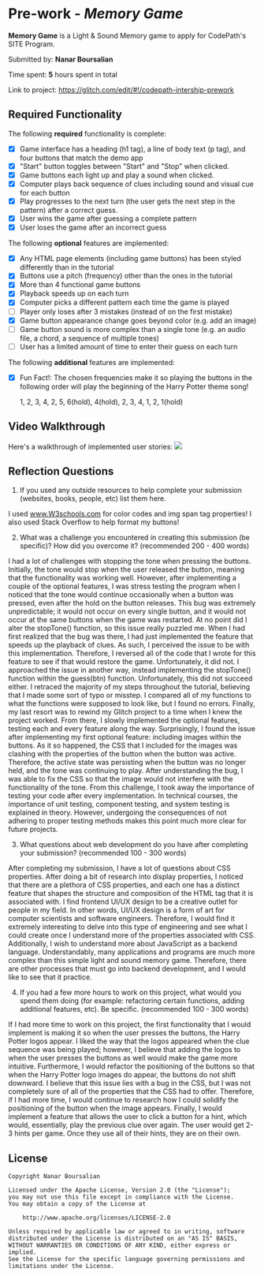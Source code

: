 # Pre-work - *Memory Game*

**Memory Game** is a Light & Sound Memory game to apply for CodePath's SITE Program. 

Submitted by: **Nanar Boursalian**

Time spent: **5** hours spent in total

Link to project: https://glitch.com/edit/#!/codepath-intership-prework

## Required Functionality

The following **required** functionality is complete:

* [X] Game interface has a heading (h1 tag), a line of body text (p tag), and four buttons that match the demo app
* [X] "Start" button toggles between "Start" and "Stop" when clicked. 
* [X] Game buttons each light up and play a sound when clicked. 
* [X] Computer plays back sequence of clues including sound and visual cue for each button
* [X] Play progresses to the next turn (the user gets the next step in the pattern) after a correct guess. 
* [X] User wins the game after guessing a complete pattern
* [X] User loses the game after an incorrect guess

The following **optional** features are implemented:

* [X] Any HTML page elements (including game buttons) has been styled differently than in the tutorial
* [X] Buttons use a pitch (frequency) other than the ones in the tutorial
* [X] More than 4 functional game buttons
* [X] Playback speeds up on each turn
* [X] Computer picks a different pattern each time the game is played
* [ ] Player only loses after 3 mistakes (instead of on the first mistake)
* [X] Game button appearance change goes beyond color (e.g. add an image)
* [ ] Game button sound is more complex than a single tone (e.g. an audio file, a chord, a sequence of multiple tones)
* [ ] User has a limited amount of time to enter their guess on each turn

The following **additional** features are implemented:
* [X] Fun Fact!: The chosen frequencies make it so playing the buttons in the following order will play the beginning of the Harry Potter theme song!
      
    1, 2, 3, 4, 2, 5, 6(hold), 4(hold), 2, 3, 4, 1, 2, 1(hold)

## Video Walkthrough

Here's a walkthrough of implemented user stories:
![](http://g.recordit.co/wxhsWux9p5.gif)


## Reflection Questions
1. If you used any outside resources to help complete your submission (websites, books, people, etc) list them here. 

I used www.W3schools.com for color codes and img span tag properties! I also used Stack Overflow to help format my buttons!

2. What was a challenge you encountered in creating this submission (be specific)? How did you overcome it? (recommended 200 - 400 words) 

I had a lot of challenges with stopping the tone when pressing the buttons. Initially, the tone would stop when the user released the button, meaning that the functionality was working well. However, after implementing a couple of the optional features, I was stress testing the program when I noticed that the tone would continue occasionally when a button was pressed, even after the hold on the button releases. This bug was extremely unpredictable; it would not occur on every single button, and it would not occur at the same buttons when the game was restarted. At no point did I alter the stopTone() function, so this issue really puzzled me. When I had first realized that the bug was there, I had just implemented the feature that speeds up the playback of clues. As such, I perceived the issue to be with this implementation. Therefore, I reversed all of the code that I wrote for this feature to see if that would restore the game. Unfortunately, it did not. I approached the issue in another way, instead implementing the stopTone() function within the guess(btn) function. Unfortunately, this did not succeed either. I retraced the majority of my steps throughout the tutorial, believing that I made some sort of typo or misstep. I compared all of my functions to what the functions were supposed to look like, but I found no errors. Finally, my last resort was to rewind my Glitch project to a time when I knew the project worked. From there, I slowly implemented the optional features, testing each and every feature along the way. Surprisingly, I found the issue after implementing my first optional feature: including images within the buttons. As it so happened, the CSS that I included for the images was clashing with the properties of the button when the button was active. Therefore, the active state was persisting when the button was no longer held, and the tone was continuing to play. After understanding the bug, I was able to fix the CSS so that the image would not interfere with the functionality of the tone. From this challenge, I took away the importance of testing your code after every implementation. In technical courses, the importance of unit testing, component testing, and system testing is explained in theory. However, undergoing the consequences of not adhering to proper testing methods makes this point much more clear for future projects.

3. What questions about web development do you have after completing your submission? (recommended 100 - 300 words) 

After completing my submission, I have a lot of questions about CSS properties. After doing a bit of research into display properties, I noticed that there are a plethora of CSS properties, and each one has a distinct feature that shapes the structure and composition of the HTML tag that it is associated with. I find frontend UI/UX design to be a creative outlet for people in my field. In other words, UI/UX design is a form of art for computer scientists and software engineers. Therefore, I would find it extremely interesting to delve into this type of engineering and see what I could create once I understand more of the properties associated with CSS. Additionally, I wish to understand more about JavaScript as a backend language. Understandably, many applications and programs are much more complex than this simple light and sound memory game. Therefore, there are other processes that must go into backend development, and I would like to see that it practice.

4. If you had a few more hours to work on this project, what would you spend them doing (for example: refactoring certain functions, adding additional features, etc). Be specific. (recommended 100 - 300 words) 

If I had more time to work on this project, the first functionality that I would implement is making it so when the user presses the buttons, the Harry Potter logos appear. I liked the way that the logos appeared when the clue sequence was being played; however, I believe that adding the logos to when the user presses the buttons as well would make the game more intuitive. Furthermore, I would refactor the positioning of the buttons so that when the Harry Potter logo images do appear, the buttons do not shift downward. I believe that this issue lies with a bug in the CSS, but I was not completely sure of all of the properties that the CSS had to offer. Therefore, if I had more time, I would continue to research how I could solidify the positioning of the button when the image appears. Finally, I would implement a feature that allows the user to click a button for a hint, which would, essentially, play the previous clue over again. The user would get 2-3 hints per game. Once they use all of their hints, they are on their own.



## License

    Copyright Nanar Boursalian

    Licensed under the Apache License, Version 2.0 (the "License");
    you may not use this file except in compliance with the License.
    You may obtain a copy of the License at

        http://www.apache.org/licenses/LICENSE-2.0

    Unless required by applicable law or agreed to in writing, software
    distributed under the License is distributed on an "AS IS" BASIS,
    WITHOUT WARRANTIES OR CONDITIONS OF ANY KIND, either express or implied.
    See the License for the specific language governing permissions and
    limitations under the License.